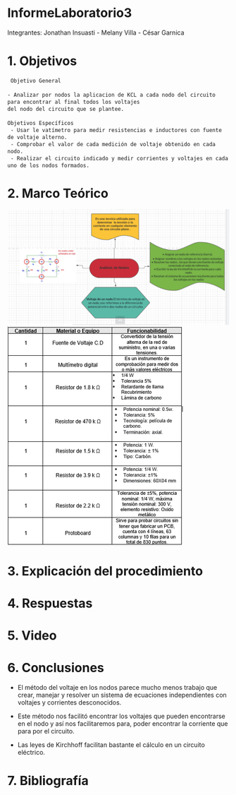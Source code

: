 # InformeLaboratorio3

Integrantes: Jonathan Insuasti - Melany  Villa - César Garnica 

# 1. Objetivos 

     Objetivo General
     
    - Analizar por nodos la aplicacion de KCL a cada nodo del circuito para encontrar al final todos los voltajes
    del nodo del circuito que se plantee.   
    
    Objetivos Específicos
     - Usar le vatímetro para medir resistencias e inductores con fuente de voltaje alterno.
     - Comprobar el valor de cada medición de voltaje obtenido en cada nodo.
     - Realizar el circuito indicado y medir corrientes y voltajes en cada uno de los nodos formados. 


# 2. Marco Teórico

![](https://github.com/mjvilla1/ImagenesLab3/blob/main/Analisis%20de%20Nodos.PNG)
![](https://github.com/mjvilla1/ImagenesLab3/blob/main/Materiales_Nodos.PNG)

# 3. Explicación  del procedimiento


#  4. Respuestas 



# 5. Video



# 6. Conclusiones

- El método del voltaje en los nodos parece mucho menos trabajo que crear, manejar y resolver un sistema de 
ecuaciones independientes con voltajes y corrientes desconocidos.

- Este método nos facilitó encontrar los voltajes que pueden encontrarse en el nodo y así nos facilitaremos para, poder encontrar la corriente que para por el circuito.
- Las leyes de Kirchhoff facilitan bastante el cálculo en un circuito eléctrico.


# 7. Bibliografía 


